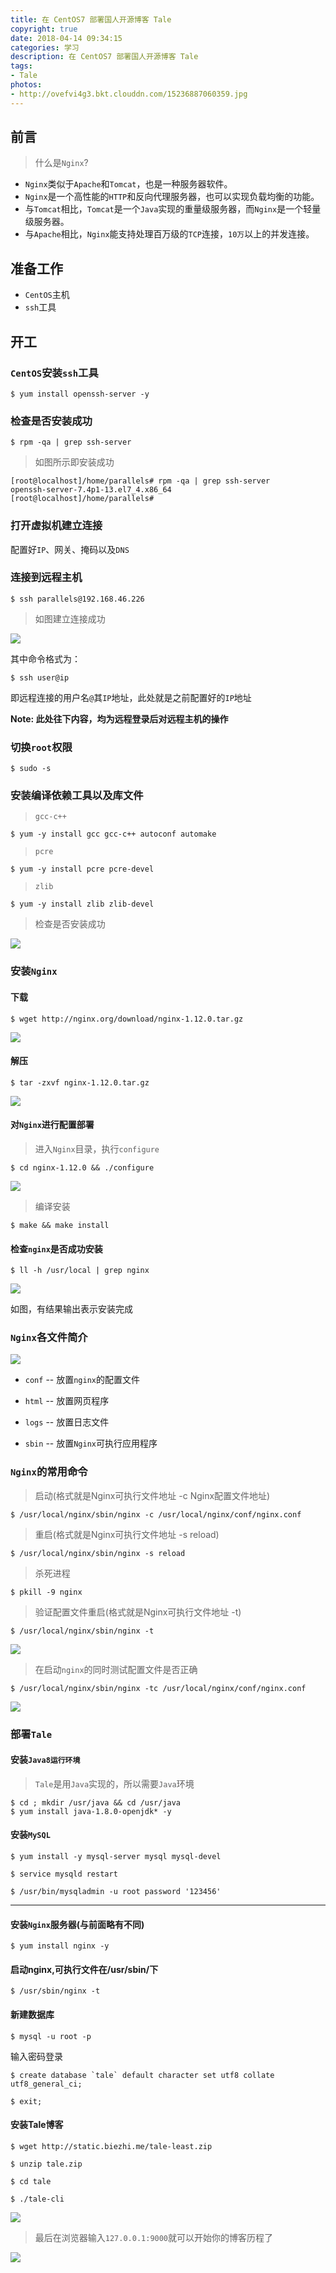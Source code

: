```yaml
---
title: 在 CentOS7 部署国人开源博客 Tale
copyright: true
date: 2018-04-14 09:34:15
categories: 学习
description: 在 CentOS7 部署国人开源博客 Tale
tags: 
- Tale
photos:
- http://ovefvi4g3.bkt.clouddn.com/15236887060359.jpg
---
```


## 前言
> 什么是`Nginx`?

- `Nginx`类似于`Apache`和`Tomcat`，也是一种服务器软件。
- `Nginx`是一个高性能的`HTTP`和反向代理服务器，也可以实现负载均衡的功能。
- 与`Tomcat`相比，`Tomcat`是一个`Java`实现的重量级服务器，而`Nginx`是一个轻量级服务器。
- 与`Apache`相比，`Nginx`能支持处理百万级的`TCP`连接，`10万`以上的并发连接。

## 准备工作
- `CentOS`主机
- `ssh`工具

## 开工
### `CentOS`安装`ssh`工具
```
$ yum install openssh-server -y 
```

### 检查是否安装成功
```
$ rpm -qa | grep ssh-server
```

> 如图所示即安装成功

```
[root@localhost]/home/parallels# rpm -qa | grep ssh-server  openssh-server-7.4p1-13.el7_4.x86_64[root@localhost]/home/parallels# 
```

### 打开虚拟机建立连接
配置好`IP`、网关、掩码以及`DNS`

### 连接到远程主机
```
$ ssh parallels@192.168.46.226 
```

> 如图建立连接成功

![](http://ovefvi4g3.bkt.clouddn.com/15236728557742.jpg)

其中命令格式为：
```
$ ssh user@ip
```

即远程连接的用户名`@`其`IP`地址，此处就是之前配置好的`IP`地址

**Note: 此处往下内容，均为远程登录后对远程主机的操作**

### 切换`root`权限
```
$ sudo -s
```

### 安装编译依赖工具以及库文件
> `gcc-c++`

```
$ yum -y install gcc gcc-c++ autoconf automake
```

> `pcre`

```
$ yum -y install pcre pcre-devel
```

> `zlib`

```
$ yum -y install zlib zlib-devel
```

> 检查是否安装成功

![](http://ovefvi4g3.bkt.clouddn.com/15236735604953.jpg)

### 安装`Nginx`
#### 下载
```
$ wget http://nginx.org/download/nginx-1.12.0.tar.gz
```

![](http://ovefvi4g3.bkt.clouddn.com/15236731142572.jpg)

#### 解压
```
$ tar -zxvf nginx-1.12.0.tar.gz 
```

![](http://ovefvi4g3.bkt.clouddn.com/15236732255925.jpg)

#### 对`Nginx`进行配置部署
> 进入`Nginx`目录，执行`configure`
```
$ cd nginx-1.12.0 && ./configure 
```

![](http://ovefvi4g3.bkt.clouddn.com/15236737656357.jpg)

> 编译安装

```
$ make && make install 
```

#### 检查`nginx`是否成功安装
```
$ ll -h /usr/local | grep nginx
```

![](http://ovefvi4g3.bkt.clouddn.com/15236740752298.jpg)

如图，有结果输出表示安装完成

### `Nginx`各文件简介
![](http://ovefvi4g3.bkt.clouddn.com/15236742286457.jpg)

- `conf` -- 放置`nginx`的配置文件

- `html` -- 放置网页程序

- `logs` -- 放置日志文件

- `sbin` -- 放置`Nginx`可执行应用程序

### `Nginx`的常用命令

> 启动(格式就是Nginx可执行文件地址 -c Nginx配置文件地址)

```
$ /usr/local/nginx/sbin/nginx -c /usr/local/nginx/conf/nginx.conf
```

> 重启(格式就是Nginx可执行文件地址 -s reload)

```
$ /usr/local/nginx/sbin/nginx -s reload
```

> 杀死进程

```
$ pkill -9 nginx
```

> 验证配置文件重启(格式就是Nginx可执行文件地址 -t)

```
$ /usr/local/nginx/sbin/nginx -t 
```

![](http://ovefvi4g3.bkt.clouddn.com/15236747108486.jpg)

> 在启动`nginx`的同时测试配置文件是否正确

```
$ /usr/local/nginx/sbin/nginx -tc /usr/local/nginx/conf/nginx.conf 
```

![](http://ovefvi4g3.bkt.clouddn.com/15236749008794.jpg)

### 部署`Tale`
#### 安装`Java8运行环境`

> `Tale`是用`Java`实现的，所以需要`Java`环境

```
$ cd ; mkdir /usr/java && cd /usr/java 
$ yum install java-1.8.0-openjdk* -y
```

#### 安装`MySQL`
```
$ yum install -y mysql-server mysql mysql-devel
```

```
$ service mysqld restart
```

```
$ /usr/bin/mysqladmin -u root password '123456'
```

----

#### 安装`Nginx`服务器(与前面略有不同)
```
$ yum install nginx -y
```

#### 启动nginx,可执行文件在/usr/sbin/下
```
$ /usr/sbin/nginx -t
```

#### 新建数据库

```
$ mysql -u root -p 
```

输入密码登录

```
$ create database `tale` default character set utf8 collate utf8_general_ci;
```

```
$ exit;
```

#### 安装Tale博客
```
$ wget http://static.biezhi.me/tale-least.zip  
```

```
$ unzip tale.zip
```

```
$ cd tale
```

```
$ ./tale-cli 
```

![](http://ovefvi4g3.bkt.clouddn.com/15236888643209.jpg)

> 最后在浏览器输入`127.0.0.1:9000`就可以开始你的博客历程了

![](http://ovefvi4g3.bkt.clouddn.com/15236887060359.jpg)

